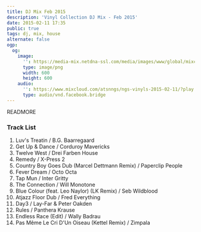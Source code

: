 ```yaml
---
title: DJ Mix Feb 2015
description: 'Vinyl Collection DJ Mix - Feb 2015'
date: 2015-02-11 17:35
public: true
tags: dj, mix, house
alternate: false
ogp:
  og:
    image:
      '': https://media-mix.netdna-ssl.com/media/images/www/global/mixcloud-og.png
      type: image/png
      width: 600
      height: 600
    audio:
      '': https://www.mixcloud.com/atsnngs/ngs-vinyls-2015-02-11/?play
      type: audio/vnd.facebook.bridge
---
```


<div class="mixcloud" data-feed="https://www.mixcloud.com/atsnngs/ngs-vinyls-2015-02-11/" data-embed-uuid="b9004677-6a2e-4039-85d8-5d9219d84808"></div>

READMORE

### Track List

1. Luv's Treatin / B.G. Baarregaard
2. Get Up & Dance / Corduroy Mavericks
3. Twelve West / Drei Farben House
4. Remedy / X-Press 2
5. Country Boy Goes Dub (Marcel Dettmann Remix) / Paperclip People
6. Fever Dream / Octo Octa
7. Tap Mun / Inter Gritty
8. The Connection / Will Monotone
9. Blue Colour (feat. Leo Naylor) (LK Remix) / Seb Wildblood
10. Atjazz Floor Dub / Fred Everything
11. Day3 / Lay-Far & Peter Oakden
12. Rules / Panthera Krause
13. Endless Race (Edit) / Wally Badrau
14. Pas Même Le Cri D'Un Oiseau (Kettel Remix) / Zimpala
